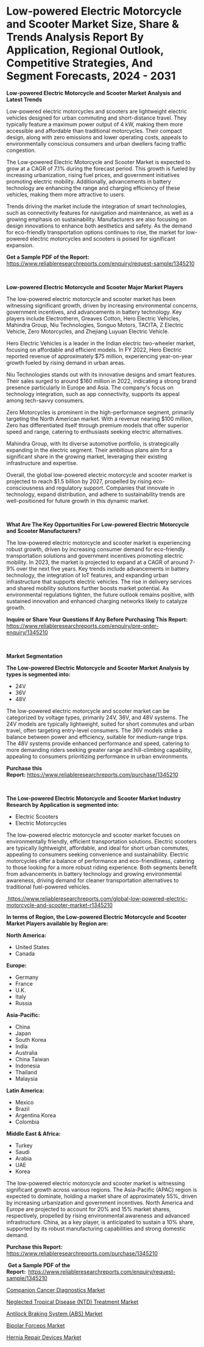 <p><h1>Low-powered Electric Motorcycle and Scooter Market Size, Share & Trends Analysis Report By Application, Regional Outlook, Competitive Strategies, And Segment Forecasts, 2024 - 2031</h1></p><p><strong>Low-powered Electric Motorcycle and Scooter Market Analysis and Latest Trends</strong></p>
<p><p>Low-powered electric motorcycles and scooters are lightweight electric vehicles designed for urban commuting and short-distance travel. They typically feature a maximum power output of 4 kW, making them more accessible and affordable than traditional motorcycles. Their compact design, along with zero emissions and lower operating costs, appeals to environmentally conscious consumers and urban dwellers facing traffic congestion.</p><p>The Low-powered Electric Motorcycle and Scooter Market is expected to grow at a CAGR of 7.1% during the forecast period. This growth is fueled by increasing urbanization, rising fuel prices, and government initiatives promoting electric mobility. Additionally, advancements in battery technology are enhancing the range and charging efficiency of these vehicles, making them more attractive to users. </p><p>Trends driving the market include the integration of smart technologies, such as connectivity features for navigation and maintenance, as well as a growing emphasis on sustainability. Manufacturers are also focusing on design innovations to enhance both aesthetics and safety. As the demand for eco-friendly transportation options continues to rise, the market for low-powered electric motorcycles and scooters is poised for significant expansion.</p></p>
<p><strong>Get a Sample PDF of the Report:&nbsp;</strong> <a href="https://www.reliableresearchreports.com/enquiry/request-sample/1345210?utm_campaign=83&utm_medium=2&utm_source=Github&utm_content=ia&utm_term=03112024&utm_id=low-powered-electric-motorcycle-and-scooter">https://www.reliableresearchreports.com/enquiry/request-sample/1345210</a></p>
<p>&nbsp;</p>
<p><strong>Low-powered Electric Motorcycle and Scooter Major Market Players</strong></p>
<p><p>The low-powered electric motorcycle and scooter market has been witnessing significant growth, driven by increasing environmental concerns, government incentives, and advancements in battery technology. Key players include Electrotherm, Greaves Cotton, Hero Electric Vehicles, Mahindra Group, Niu Technologies, Songuo Motors, TACITA, Z Electric Vehicle, Zero Motorcycles, and Zhejiang Luyuan Electric Vehicle.</p><p>Hero Electric Vehicles is a leader in the Indian electric two-wheeler market, focusing on affordable and efficient models. In FY 2022, Hero Electric reported revenue of approximately $75 million, experiencing year-on-year growth fueled by rising demand in urban areas.</p><p>Niu Technologies stands out with its innovative designs and smart features. Their sales surged to around $160 million in 2022, indicating a strong brand presence particularly in Europe and Asia. The company's focus on technology integration, such as app connectivity, supports its appeal among tech-savvy consumers.</p><p>Zero Motorcycles is prominent in the high-performance segment, primarily targeting the North American market. With a revenue nearing $100 million, Zero has differentiated itself through premium models that offer superior speed and range, catering to enthusiasts seeking electric alternatives.</p><p>Mahindra Group, with its diverse automotive portfolio, is strategically expanding in the electric segment. Their ambitious plans aim for a significant share in the growing market, leveraging their existing infrastructure and expertise.</p><p>Overall, the global low-powered electric motorcycle and scooter market is projected to reach $1.5 billion by 2027, propelled by rising eco-consciousness and regulatory support. Companies that innovate in technology, expand distribution, and adhere to sustainability trends are well-positioned for future growth in this dynamic market.</p></p>
<p>&nbsp;</p>
<p><strong>What Are The Key Opportunities For Low-powered Electric Motorcycle and Scooter Manufacturers?</strong></p>
<p><p>The low-powered electric motorcycle and scooter market is experiencing robust growth, driven by increasing consumer demand for eco-friendly transportation solutions and government incentives promoting electric mobility. In 2023, the market is projected to expand at a CAGR of around 7-9% over the next five years. Key trends include advancements in battery technology, the integration of IoT features, and expanding urban infrastructure that supports electric vehicles. The rise in delivery services and shared mobility solutions further boosts market potential. As environmental regulations tighten, the future outlook remains positive, with sustained innovation and enhanced charging networks likely to catalyze growth.</p></p>
<p><strong>Inquire or Share Your Questions If Any Before Purchasing This Report:</strong> <a href="https://www.reliableresearchreports.com/enquiry/pre-order-enquiry/1345210?utm_campaign=83&utm_medium=2&utm_source=Github&utm_content=ia&utm_term=03112024&utm_id=low-powered-electric-motorcycle-and-scooter">https://www.reliableresearchreports.com/enquiry/pre-order-enquiry/1345210</a></p>
<p>&nbsp;</p>
<p><strong>Market Segmentation</strong></p>
<p><strong>The Low-powered Electric Motorcycle and Scooter Market Analysis by types is segmented into:</strong></p>
<p><ul><li>24V</li><li>36V</li><li>48V</li></ul></p>
<p><p>The low-powered electric motorcycle and scooter market can be categorized by voltage types, primarily 24V, 36V, and 48V systems. The 24V models are typically lightweight, suited for short commutes and urban travel, often targeting entry-level consumers. The 36V models strike a balance between power and efficiency, suitable for medium-range trips. The 48V systems provide enhanced performance and speed, catering to more demanding riders seeking greater range and hill-climbing capability, appealing to consumers prioritizing performance in urban environments.</p></p>
<p><strong>Purchase this Report:&nbsp;</strong><a href="https://www.reliableresearchreports.com/purchase/1345210?utm_campaign=83&utm_medium=2&utm_source=Github&utm_content=ia&utm_term=03112024&utm_id=low-powered-electric-motorcycle-and-scooter">https://www.reliableresearchreports.com/purchase/1345210</a></p>
<p>&nbsp;</p>
<p><strong>The Low-powered Electric Motorcycle and Scooter Market Industry Research by Application is segmented into:</strong></p>
<p><ul><li>Electric Scooters</li><li>Electric Motorcycles</li></ul></p>
<p><p>The low-powered electric motorcycle and scooter market focuses on environmentally friendly, efficient transportation solutions. Electric scooters are typically lightweight, affordable, and ideal for short urban commutes, appealing to consumers seeking convenience and sustainability. Electric motorcycles offer a balance of performance and eco-friendliness, catering to those looking for a more robust riding experience. Both segments benefit from advancements in battery technology and growing environmental awareness, driving demand for cleaner transportation alternatives to traditional fuel-powered vehicles.</p></p>
<p><a href="https://www.reliableresearchreports.com/global-low-powered-electric-motorcycle-and-scooter-market-r1345210?utm_campaign=83&utm_medium=2&utm_source=Github&utm_content=ia&utm_term=03112024&utm_id=low-powered-electric-motorcycle-and-scooter">&nbsp;https://www.reliableresearchreports.com/global-low-powered-electric-motorcycle-and-scooter-market-r1345210</a></p>
<p><strong>In terms of Region, the Low-powered Electric Motorcycle and Scooter Market Players available by Region are:</strong></p>
<p>
    <p> <strong> North America: </strong>
        <ul>
            <li>United States</li>
            <li>Canada</li>
        </ul>
        </p> 
    <p> <strong> Europe: </strong>
        <ul>
            <li>Germany</li>
            <li>France</li>
            <li>U.K.</li>
            <li>Italy</li>
            <li>Russia</li>
        </ul>
        </p> 
    <p> <strong> Asia-Pacific: </strong>
        <ul>
            <li>China</li>
            <li>Japan</li>
            <li>South Korea</li>
            <li>India</li>
            <li>Australia</li>
            <li>China Taiwan</li>
            <li>Indonesia</li>
            <li>Thailand</li>
            <li>Malaysia</li>
        </ul>
        </p> 
    <p> <strong> Latin America: </strong>
        <ul>
            <li>Mexico</li>
            <li>Brazil</li>
            <li>Argentina Korea</li>
            <li>Colombia</li>
        </ul>
        </p> 
    <p> <strong> Middle East & Africa: </strong>
        <ul>
            <li>Turkey</li>
            <li>Saudi</li>
            <li>Arabia</li>
            <li>UAE</li>
            <li>Korea</li>
        </ul>
    </p>
    </p>
<p><p>The low-powered electric motorcycle and scooter market is witnessing significant growth across various regions. The Asia-Pacific (APAC) region is expected to dominate, holding a market share of approximately 55%, driven by increasing urbanization and government incentives. North America and Europe are projected to account for 20% and 15% market shares, respectively, propelled by rising environmental awareness and advanced infrastructure. China, as a key player, is anticipated to sustain a 10% share, supported by its robust manufacturing capabilities and strong domestic demand.</p></p>
<p><strong>Purchase this Report: </strong><a href="https://www.reliableresearchreports.com/purchase/1345210?utm_campaign=83&utm_medium=2&utm_source=Github&utm_content=ia&utm_term=03112024&utm_id=low-powered-electric-motorcycle-and-scooter">https://www.reliableresearchreports.com/purchase/1345210</a></p>
<p>&nbsp;<strong>Get a Sample PDF of the Report:&nbsp;&nbsp;</strong><a href="https://www.reliableresearchreports.com/enquiry/request-sample/1345210?utm_campaign=83&utm_medium=2&utm_source=Github&utm_content=ia&utm_term=03112024&utm_id=low-powered-electric-motorcycle-and-scooter">https://www.reliableresearchreports.com/enquiry/request-sample/1345210</a></p>
<p><strong></strong></p>
<p><p><a href="https://www.linkedin.com/pulse/global-companion-cancer-diagnostics-market-opportunities-challenges2024-ae3ve?utm_campaign=83&utm_medium=2&utm_source=Github&utm_content=ia&utm_term=03112024&utm_id=low-powered-electric-motorcycle-and-scooter">Companion Cancer Diagnostics Market</a></p><p><a href="https://www.linkedin.com/pulse/exploring-neglected-tropical-disease-ntd-treatment-market-dynamics-gps8e?utm_campaign=83&utm_medium=2&utm_source=Github&utm_content=ia&utm_term=03112024&utm_id=low-powered-electric-motorcycle-and-scooter">Neglected Tropical Disease (NTD) Treatment Market</a></p><p><a href="https://github.com/dowsegmspivadlk/Market-Research-Report-List-1/blob/main/antilock-braking-system-abs-market.md?utm_campaign=83&utm_medium=2&utm_source=Github&utm_content=ia&utm_term=03112024&utm_id=low-powered-electric-motorcycle-and-scooter">Antilock Braking System (ABS) Market</a></p><p><a href="https://issuu.com/reportprime-2/docs/bipolar-forceps-market-size-2030.pp_d991a33f851726?utm_campaign=83&utm_medium=2&utm_source=Github&utm_content=ia&utm_term=03112024&utm_id=low-powered-electric-motorcycle-and-scooter">Bipolar Forceps Market</a></p><p><a href="https://issuu.com/reportprime-2/docs/hernia-repair-devices-market-size-2_6b279c0c16dd14?utm_campaign=83&utm_medium=2&utm_source=Github&utm_content=ia&utm_term=03112024&utm_id=low-powered-electric-motorcycle-and-scooter">Hernia Repair Devices Market</a></p></p>